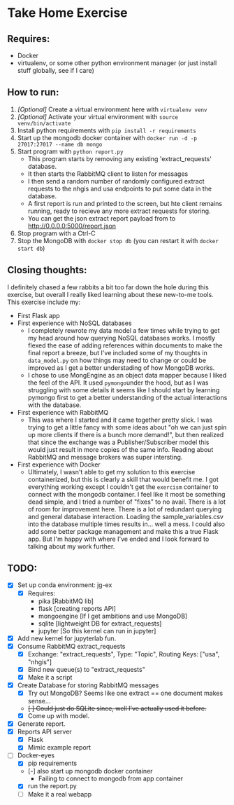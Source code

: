 # Take Home Exercise

## Requires:
* Docker
* virtualenv, or some other python environment manager (or just install stuff globally, see if I care)

## How to run:
1. _[Optional]_ Create a virtual environment here with `virtualenv venv`
2. _[Optional]_ Activate your virtual environment with `source venv/bin/activate`
3. Install python requirements with `pip install -r requirements`
4. Start up the mongodb docker container with `docker run -d -p 27017:27017 --name db mongo`
5. Start program with `python report.py`
    * This program starts by removing any existing 'extract_requests' database.
    * It then starts the RabbitMQ client to listen for messages
    * I then send a random number of randomly configured extract requests to the
      nhgis and usa endpoints to put some data in the database.
    * A first report is run and printed to the screen, but hte client remains running,
      ready to recieve any more extract requests for storing.
    * You can get the json extract report payload from to http://0.0.0.0:5000/report.json
6. Stop program with a Ctrl-C
7. Stop the MongoDB with `docker stop db` (you can restart it with `docker start db`)

## Closing thoughts:

I definitely chased a few rabbits a bit too far down the hole during this exercise, but
overall I really liked learning about these new-to-me tools. This exercise include my:
* First Flask app
* First experience with NoSQL databases
    - I completely rewrote my data model a few times while trying to get my head around
      how querying NoSQL databases works. I mostly flexed the ease of adding references
      within documents to make the final report a breeze, but I've included some of my
      thoughts in `data_model.py` on how things may need to change or could be improved
      as I get a better understading of how MongoDB works.
    - I chose to use MongEngine as an object data mapper because I liked the feel of the
      API. It used `pymongo`under the hood, but as I was struggling with some details it
      seems like I should start by learning pymongo first to get a better understanding
      of the actual interactions with the database.
* First experience with RabbitMQ
    - This was where I started and it came together pretty slick. I was trying to get a
      little fancy with some ideas about "oh we can just spin up more clients if there
      is a bunch more demand!", but then realized that since the exchange was a
      Publisher/Subscriber model this would just result in more copies of the same info.
      Reading about RabbitMQ and message brokers was super intersting.
* First experience with Docker
    - Ultimately, I wasn't able to get my solution to this exercise containerized, but
      this is clearly a skill that would benefit me. I got everything working except I
      couldn't get the `exercism` container to connect with the mongodb container. I
      feel like it most be something dead simple, and I tried a number of "fixes" to no
      avail.
There is a lot of room for improvement here. There is a lot of redundant querying and
general database interaction. Loading the sample_variables.csv into the database
multiple times results in... well a mess. I could also add some better package
management and make this a true Flask app. But I'm happy with where I've ended and
I look forward to talking about my work further.



## TODO:

* [X] Set up conda environment: jg-ex
  * [X] Requires:
    * pika [RabbitMQ lib]
    * flask [creating reports API]
    * mongoengine [If I get ambitions and use MongoDB]
    * sqlite [lightweight DB for extract_requests]
    * jupyter [So this kernel can run in jupyter]
* [X] Add new kernel for jupyterlab fun.
* [X] Consume RabbitMQ extract_requests
  * [X] Exchange: "extract_requests", Type: "Topic", Routing Keys: ["usa", "nhgis"]
  * [X] Bind new queue(s) to "extract_requests"
  * [X] Make it a script
* [X] Create Database for storing RabbitMQ messages
  * [X] Try out MongoDB? Seems like one extract == one document makes sense...
  * ~~[ ] Could just do SQLite since, well I've actually used it before.~~
  * [X] Come up with model.
* [X] Generate report.
* [X] Reports API server
  * [X] Flask
  * [X] Mimic example report
* [ ] Docker-eyes
  * [X] pip requirements
  * [-] also start up mongodb docker container
    - Failing to connect to mongodb from app container
  * [X] run the report.py
  * [ ] Make it a real webapp
